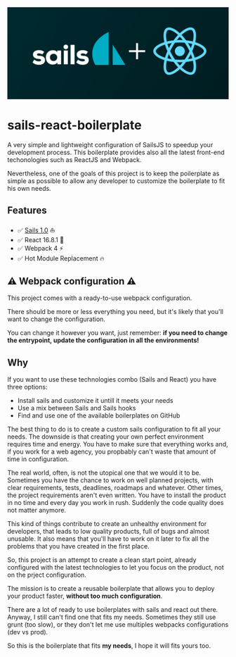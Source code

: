 <img src="./cover.png">

# sails-react-boilerplate
A very simple and lightweight configuration of SailsJS to speedup your
development process.
This boilerplate provides also all the latest front-end techonologies such as
ReactJS and Webpack.

Nevertheless, one of the goals of this project is to keep the poilerplate as
simple as possible to allow any developer to customize the boilerplate to fit
his own needs.

## Features
- :white_check_mark: [Sails 1.0](https://sailsjs.com) :boat:
- :white_check_mark: React 16.8.1 :star2:
- :white_check_mark: Webpack 4 :zap:
- :white_check_mark: Hot Module Replacement :fire:

## :warning: Webpack configuration :warning:
This project comes with a ready-to-use webpack configuration.

There should be more or less everything you need, but it's likely that you'll
want to change the configuration.

You can change it however you want, just remember: **if
you need to change the entrypoint, update the configuration in all
the environments!**

## Why
If you want to use these technologies combo (Sails and React)
you have three options:

* Install sails and customize it untill it meets your needs
* Use a mix between Sails and Sails hooks
* Find and use one of the available boilerplates on GitHub

The best thing to do is to create a custom sails configuration to fit all your
needs. The downside is that creating your own perfect environment requires time
and energy. You have to make sure that everything works and, if you work for a web
agency, you propbably can't waste that amount of time in configuration.

The real world, often, is not the utopical one that we would it to be.
Sometimes you have the chance to work on well planned projects, with clear
requirements, tests, deadlines, roadmaps and whatever.
Other times, the project requirements aren't even written. You have to install
the product in no time and every day you work in rush.
Suddenly the code quality does not matter anymore.

This kind of things contribute to create an unhealthy environment for developers,
that leads to low quality products, full of bugs and almost unusable.
It also means that you'll have to work on it later to fix all the problems that
you have created in the first place.

So, this project is an attempt to create a clean start point, already configured
with the latest technologies to let you focus on the product, not on the
prject configuration.

The mission is to create a reusable boilerplate that allows you to deploy your
product faster, **without too much configuration**.

There are a lot of ready to use boilerplates with sails and react out there.
Anyway, I still can't find one that fits my needs.
Sometimes they still use grunt (too slow), or they don't let me use multiples
webpacks configurations (dev vs prod).

So this is the boilerplate that fits **my needs**, I hope it will fits yours too.
